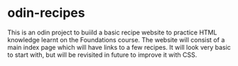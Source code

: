 # odin-recipes
This is an odin project to buiild a basic recipe website to practice HTML knowledge learnt on the Foundations course. The website will consist of a main index page which will have links to a few recipes. It will look very basic to start with, but will be revisited in future to improve it with CSS.